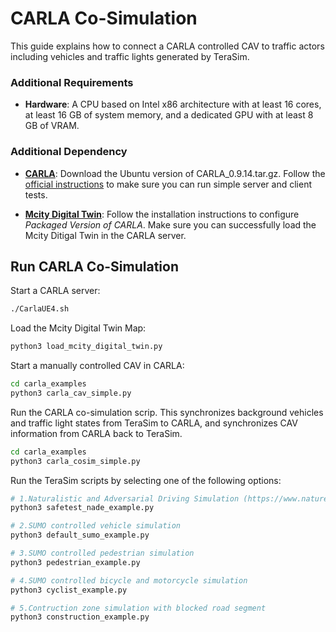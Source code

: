 # CARLA Co-Simulation

This guide explains how to connect a CARLA controlled CAV to traffic actors including vehicles and traffic lights generated by TeraSim.

### Additional Requirements

- __Hardware__: A CPU based on Intel x86 architecture with at least 16 cores, at least 16 GB of system memory, and a dedicated GPU with at least 8 GB of VRAM.

### Additional Dependency

- [__CARLA__](https://github.com/carla-simulator/carla/releases): Download the Ubuntu version of CARLA_0.9.14.tar.gz. Follow the [official instructions](https://carla.readthedocs.io/en/latest/start_quickstart/#running-carla) to make sure you can run simple server and client tests.

- [__Mcity Digital Twin__](https://github.com/mcity/mcity-digital-twin): Follow the installation instructions to configure _Packaged Version of CARLA_. Make sure you can successfully load the Mcity Ditigal Twin in the CARLA server.

## Run CARLA Co-Simulation

Start a CARLA server:

```bash
./CarlaUE4.sh
```

Load the Mcity Digital Twin Map:
```bash
python3 load_mcity_digital_twin.py
```

Start a manually controlled CAV in CARLA:

```bash
cd carla_examples
python3 carla_cav_simple.py
```

Run the CARLA co-simulation scrip. This synchronizes background vehicles and traffic light states from TeraSim to CARLA, and synchronizes CAV information from CARLA back to TeraSim.

```bash
cd carla_examples
python3 carla_cosim_simple.py
```

Run the TeraSim scripts by selecting one of the following options:

```bash
# 1.Naturalistic and Adversarial Driving Simulation (https://www.nature.com/articles/s41467-021-21007-8)
python3 safetest_nade_example.py

# 2.SUMO controlled vehicle simulation 
python3 default_sumo_example.py

# 3.SUMO controlled pedestrian simulation 
python3 pedestrian_example.py

# 4.SUMO controlled bicycle and motorcycle simulation 
python3 cyclist_example.py

# 5.Contruction zone simulation with blocked road segment
python3 construction_example.py
```
